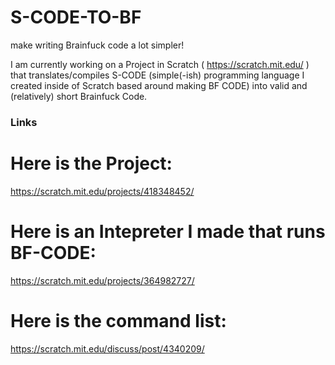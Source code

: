 # S-CODE-TO-BF
make writing Brainfuck code a lot simpler!

I am currently working on a Project in Scratch ( https://scratch.mit.edu/ ) that translates/compiles S-CODE (simple(-ish) programming language I created inside of Scratch based around making BF CODE) into valid and (relatively) short Brainfuck Code.
### Links
# Here is the Project:
https://scratch.mit.edu/projects/418348452/
# Here is an Intepreter I made that runs BF-CODE:
https://scratch.mit.edu/projects/364982727/
# Here is the command list:
https://scratch.mit.edu/discuss/post/4340209/
